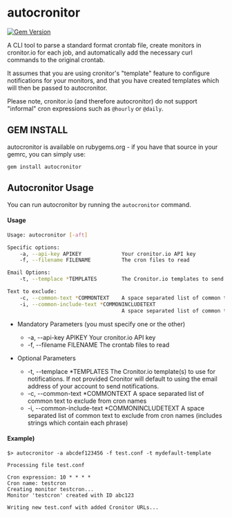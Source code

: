 # autocronitor

[![Gem Version](https://badge.fury.io/rb/autocronitor.png)](http://badge.fury.io/rb/autocronitor)

A CLI tool to parse a standard format crontab file, create monitors in cronitor.io for each job, and automatically add the necessary curl commands to the original crontab.

It assumes that you are using cronitor's "template" feature to configure notifications for your monitors, and that you have created templates which will then be passed to autocronitor.

Please note, cronitor.io (and therefore autocronitor) do not support "informal" cron expressions such as ```@hourly``` or ```@daily```.
## GEM INSTALL
autocronitor is available on rubygems.org - if you have that source in your gemrc, you can simply use:

````
gem install autocronitor
````

Autocronitor Usage
-----------
You can run autocronitor by running the ```autocronitor``` command.

#### Usage
```bash
Usage: autocronitor [-aft]

Specific options:
    -a, --api-key APIKEY             Your cronitor.io API key
    -f, --filename FILENAME          The cron files to read

Email Options: 
    -t, --templace *TEMPLATES        The Cronitor.io templates to send alerts for this monitor to

Text to exclude: 
    -c, --common-text *COMMONTEXT    A space separated list of common text to exclude from cron names
    -i, --common-include-text *COMMONINCLUDETEXT
                                     A space separated list of common text to exclude from cron names (includes strings which contain each phrase)
```

* Mandatory Parameters (you must specify one or the other)
  * -a, --api-key APIKEY             Your cronitor.io API key
  * -f, --filename FILENAME          The crontab files to read

* Optional Parameters
  * -t, --templace *TEMPLATES        The Cronitor.io template(s) to use for notifications. If not provided Cronitor will default to using the email address of your account to send notifications.
  * -c,  --common-text *COMMONTEXT   A space separated list of common text to exclude from cron names
  * -i, --common-include-text *COMMONINCLUDETEXT    A space separated list of common text to exclude from cron names (includes strings which contain each phrase)


#### Example)

```text
$> autocronitor -a abcdef123456 -f test.conf -t mydefault-template

Processing file test.conf

Cron expression: 10 * * * *
Cron name: testcron
Creating monitor testcron...
Monitor 'testcron' created with ID abc123

Writing new test.conf with added Cronitor URLs...
```

